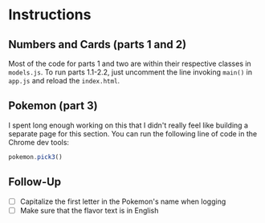 # Instructions

## Numbers and Cards (parts 1 and 2)

 Most of the code for parts 1 and two are within their respective classes in `models.js`.  To run parts 1.1-2.2, just uncomment the line invoking `main()` in `app.js` and reload the `index.html`.

## Pokemon (part 3)

I spent long enough working on this that I didn't really feel like building a separate page for this section.  You can run the following line of code in the Chrome dev tools:

```JavaScript
pokemon.pick3()
```

## Follow-Up

- [ ] Capitalize the first letter in the Pokemon's name when logging
- [ ] Make sure that the flavor text is in English

